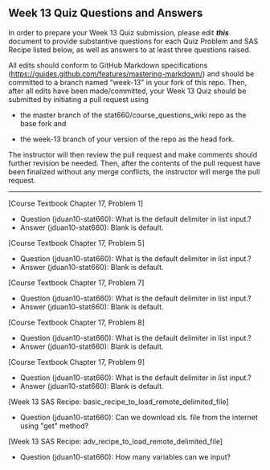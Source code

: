 
## Week 13 Quiz Questions and Answers

In order to prepare your Week 13 Quiz submission, please edit ***this*** document to provide substantive questions for each Quiz Problem and SAS Recipe listed below, as well as answers to at least three questions raised.

All edits should conform to GitHub Markdown specifications (https://guides.github.com/features/mastering-markdown/) and should be committed to a branch named "week-13" in your fork of this repo. Then, after all edits have been made/committed, your Week 13 Quiz should be submitted by initiating a pull request using

- the master branch of the stat660/course_questions_wiki repo as the base fork and

- the week-13 branch of your version of the repo as the head fork.

The instructor will then review the pull request and make comments should further revision be needed. Then, after the contents of the pull request have been finalized without any merge conflicts, the instructor will merge the pull request.



********************************************************************************



[Course Textbook Chapter 17, Problem 1]
- Question (jduan10-stat660): What is the default delimiter in list input.?
- Answer (jduan10-stat660): Blank is default.



[Course Textbook Chapter 17, Problem 5]
- Question (jduan10-stat660): What is the default delimiter in list input.?
- Answer (jduan10-stat660): Blank is default.



[Course Textbook Chapter 17, Problem 7]
- Question (jduan10-stat660): What is the default delimiter in list input.?
- Answer (jduan10-stat660): Blank is default.



[Course Textbook Chapter 17, Problem 8]
- Question (jduan10-stat660): What is the default delimiter in list input.?
- Answer (jduan10-stat660): Blank is default.



[Course Textbook Chapter 17, Problem 9]
- Question (jduan10-stat660): What is the default delimiter in list input.?
- Answer (jduan10-stat660): Blank is default.



[Week 13 SAS Recipe: basic_recipe_to_load_remote_delimited_file]
- Question (jduan10-stat660): Can we download xls. file from the internet using "get" method?



[Week 13 SAS Recipe: adv_recipe_to_load_remote_delimited_file]
- Question (jduan10-stat660): How many variables can we input?


